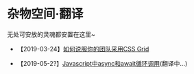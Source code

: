 # 杂物空间·翻译

无处可安放的灵魂都安置在这里~

* 【2019-03-24】[如何说服你的团队采用CSS Grid](other/how-to-convince-your-team-to-adopt-grid/ch.md)

* 【2019-05-2?】[Javascript中async和await循环调用](js/javascript-async-and-await-in-loops/ch.md)(翻译中...)



